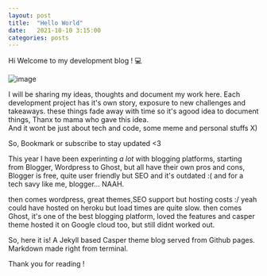 ```yaml
---
layout: post
title:  "Hello World"
date:   2021-10-10 3:15:00
categories: posts
---
```

Hi Welcome to my development blog ! 💻

![image](https://user-images.githubusercontent.com/40158577/136686880-d2bd8f8d-8cdd-4304-99d1-64734f1d2050.png)

I will be sharing my ideas, thoughts and document my work here.
Each development project has it's own story, exposure to new challenges and takeaways. these things fade away with time so it's agood idea to document things, Thanx to mama who gave this idea.<br>
And it wont be just about tech and code, some meme and personal stuffs X)

So, Bookmark or subscribe to stay updated <3

This year I have been experinting *a lot* with blogging platforms, starting from Blogger, Wordpress to Ghost, but all have their own pros and cons, Blogger is free, quite user friendly but SEO and it's outdated :( and for a tech savy like me, blogger... NAAH.

then comes wordpress, great themes,SEO support but hosting costs :/ yeah could have hosted on heroku but load times are quite slow.
then comes Ghost, it's one of the best blogging platform, loved the features and casper theme hosted it on Google cloud too, but still didnt worked out.

So, here it is!  A Jekyll based Casper theme blog served from Github pages. Markdown made right from terminal.

Thank you for reading !
